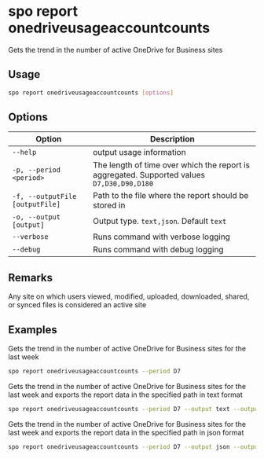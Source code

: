 # spo report onedriveusageaccountcounts

Gets the trend in the number of active OneDrive for Business sites

## Usage

```sh
spo report onedriveusageaccountcounts [options]
```

## Options

Option|Description
------|-----------
`--help`|output usage information
`-p, --period <period>`|The length of time over which the report is aggregated. Supported values `D7,D30,D90,D180`
`-f, --outputFile [outputFile]`|Path to the file where the report should be stored in
`-o, --output [output]`|Output type. `text,json`. Default `text`
`--verbose`|Runs command with verbose logging
`--debug`|Runs command with debug logging

## Remarks

Any site on which users viewed, modified, uploaded, downloaded, shared, or synced files is considered an active site

## Examples

Gets the trend in the number of active OneDrive for Business sites for the last week

```sh
spo report onedriveusageaccountcounts --period D7
```

Gets the trend in the number of active OneDrive for Business sites for the last week and exports the report data in the specified path in text format

```sh
spo report onedriveusageaccountcounts --period D7 --output text --outputFile 'C:/report.txt'
```

Gets the trend in the number of active OneDrive for Business sites for the last week and exports the report data in the specified path in json format

```sh
spo report onedriveusageaccountcounts --period D7 --output json --outputFile 'C:/report.json'
```
